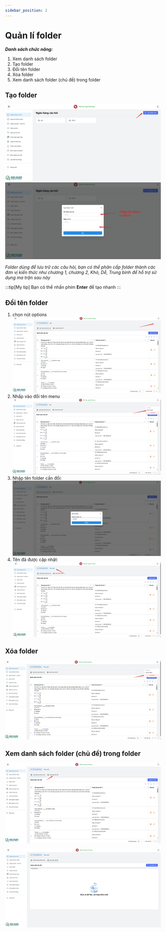 ```yaml
---
sidebar_position: 2
---
```


# Quản lí folder

**_Danh sách chức năng:_**

1. Xem danh sách folder
1. Tạo folder
1. Đổi tên folder
1. Xóa folder
1. Xem danh sách folder (chủ đề) trong folder

## Tạo folder

![1](./2.png)
![1](./3.png)

_Folder dùng để lưu trữ các câu hỏi, bạn có thể phân cấp folder thành các đơn vị kiến thức như chương 1, chương 2, Khó, Dễ, Trung bình để hỗ trợ sử dụng ma trận sau này_

:::tip[My tip]
Bạn có thể nhấn phím **Enter** để tạo nhanh
:::

## Đổi tên folder

1. chọn nút options
   ![1](image.png)
1. Nhấp vào đổi tên menu
   ![alt text](image-1.png)
1. Nhập tên folder cần đổi:
   ![alt text](image-2.png)
1. Tên đã được cập nhật:
   ![alt text](image-3.png)

## Xóa folder

![alt text](image-4.png)

## Xem danh sách folder (chủ đề) trong folder

![alt text](image-5.png)

![alt text](image-6.png)

